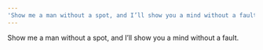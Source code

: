 ```yaml
---
'Show me a man without a spot, and I’ll show you a mind without a fault.'
---
```


Show me a man without a spot, and I’ll show you a mind without a fault.